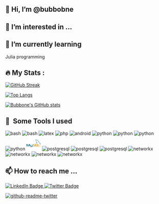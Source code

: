 ## 👋 Hi, I’m @bubbobne
## 👀 I’m interested in ...
## 🌱 I’m currently learning
Julia programming

## :fire: My Stats :
[![GitHub Streak](http://github-readme-streak-stats.herokuapp.com?user=bubbobne&theme=dark&background=000000)](https://git.io/streak-stats)

[![Top Langs](https://github-readme-stats.vercel.app/api/top-langs/?username=bubbobne&layout=compact&theme=vision-friendly-dark)](https://github.com/anuraghazra/github-readme-stats)

[![Bubbone's GitHub stats](https://github-readme-stats.vercel.app/api?username=bubbobne)](https://github.com/bubbobne/github-readme-stats)

<h2> 🚀 &nbsp;Some Tools I used</h2>
<p align="left">
<img src="https://cdn.jsdelivr.net/gh/devicons/devicon/icons/debian/debian-original.svg" alt="bash" width="45" height="45"/>
<img src="https://cdn.jsdelivr.net/gh/devicons/devicon/icons/bash/bash-original.svg" alt="bash" width="45" height="45"/>
<img src="https://cdn.jsdelivr.net/gh/devicons/devicon/icons/latex/latex-original.svg" alt="latex" width="45" height="45"/>
<img src="https://cdn.jsdelivr.net/gh/devicons/devicon/icons/php/php-original.svg" alt="php" width="45" height="45"/>
<img src="https://cdn.jsdelivr.net/gh/devicons/devicon/icons/android/android-original.svg" alt="android" width="45" height="45"/>
<img src="https://cdn.jsdelivr.net/gh/devicons/devicon/icons/python/python-original.svg" alt="python" width="45" height="45"/>
<img src="https://cdn.jsdelivr.net/gh/devicons/devicon/icons/pycharm/pycharm-original.svg" alt="python" width="45" height="45"/>
<img src="https://cdn.jsdelivr.net/gh/devicons/devicon/icons/java/java-original.svg" alt="python" width="45" height="45"/>
<img src="https://cdn.jsdelivr.net/gh/devicons/devicon/icons/r/r-original.svg" alt="python" width="45" height="45"/>
<img src="https://raw.githubusercontent.com/devicons/devicon/master/icons/mysql/mysql-original-wordmark.svg" alt="mysql" width="45" height="45"/>
<img src="https://cdn.jsdelivr.net/gh/devicons/devicon/icons/postgresql/postgresql-original.svg" alt="postgresql" width="45" height="45"/>
<img src="https://cdn.jsdelivr.net/gh/devicons/devicon/icons/mongodb/mongodb-original.svg" alt="postgresql" width="45" height="45"/>
<img src="https://camo.githubusercontent.com/dc9e7e657b4cd5ba7d819d1a9ce61434bd0ddbb94287d7476b186bd783b62279/68747470733a2f2f63646e2e6a7364656c6976722e6e65742f67682f64657669636f6e732f64657669636f6e2f69636f6e732f6769742f6769742d6f726967696e616c2e737667" alt="postgresql" width="45" height="45"/>
<img src="https://cdn.jsdelivr.net/gh/devicons/devicon/icons/networkx/networkx-original.svg" alt="networkx" width="45" height="45"/>
<img src="https://cdn.jsdelivr.net/gh/devicons/devicon/icons/networkx/networkx-original.svg" alt="networkx" width="45" height="45"/>
<img src="https://img.shields.io/badge/angular.js-%23E23237.svg?style=for-the-badge&logo=angularjs&logoColor=white" alt="networkx" width="45" height="45"/>
<img src="https://img.shields.io/badge/Anaconda-%2344A833.svg?style=for-the-badge&logo=anaconda&logoColor=white" alt="networkx" width="45" height="45"/>

</p>

## 📫 How to reach me ...
<div id="badges">
  <a href="https://www.linkedin.com/in/daniele-andreis-64690235">
    <img src="https://img.shields.io/badge/LinkedIn-blue?style=for-the-badge&logo=linkedin&logoColor=white" alt="LinkedIn Badge"/>
  </a>
  <a href="https://twitter.com/bubbobne">
    <img src="https://img.shields.io/badge/Twitter-blue?style=for-the-badge&logo=twitter&logoColor=white" alt="Twitter Badge"/>
  </a>
</div>

[![github-readme-twitter](https://github-readme-twitter.gazf.vercel.app/api?id=bubbobne)](https://github.com/gazf/github-readme-twitter)
<!---
bubbobne/bubbobne is a ✨ special ✨ repository because its `README.md` (this file) appears on your GitHub profile.
You can click the Preview link to take a look at your changes.
--->

